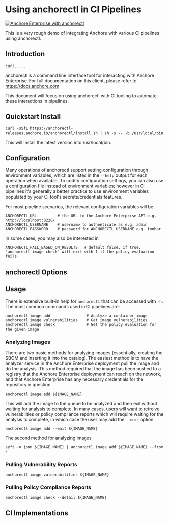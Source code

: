 # Using anchorectl in CI Pipelines

[![Anchore Enterprise with anchorectl](https://github.com/pvnovarese/anchorectl-pipeline/actions/workflows/anchorectl-enterprise.yaml/badge.svg)](https://github.com/pvnovarese/anchorectl-pipeline/actions/workflows/anchorectl-enterprise.yaml)

This is a very rough demo of integrating Anchore with various CI pipelines using anchorectl. 


## Introduction

```
curl.....
```

anchorectl is a command line interface tool for interacting with Anchore Enterprise. For full documentation on this client, please refer to https://docs.anchore.com

This document will focus on using anchorectl with CI tooling to automate these interactions in pipelines.  

## Quickstart Install

```curl -sSfL https://anchorectl-releases.anchore.io/anchorectl/install.sh | sh -s -- -b /usr/local/bin```

This will install the latest version into /usr/local/bin.

## Configuration

Many operations of anchorectl support setting configuration through environment variables, which are listed in the `--help` output for each operation when available. To codify configuration settings, you can also use a configuration file instead of environment variables; however in CI pipelines it's generally a better practice to use environment variables populated by your CI tool's secrets/credentials features.

For most pipeline scenarios, the relevant configuration variables will be:

```
ANCHORECTL_URL         # the URL to the Anchore Enterprise API e.g. http://localhost:8228/
ANCHORECTL_USERNAME    # username to authenticate as e.g. admin
ANCHORECTL_PASSWORD    # password for ANCHORECTL_USERNAME e.g. foobar 
```

In some cases, you may also be interested in 

```
ANCHORECTL_FAIL_BASED_ON_RESULTS   # default false, if true, "anchorectl image check" will exit with 1 if the policy evaluation fails
```

## anchorectl Options

## Usage

There is extensive built-in help for `anchorectl` that can be accessed with `-h`.  The most common commands used in CI pipelines are:

```
anchorectl image add                # Analyze a container image
anchorectl image vulnerabilities    # Get image vulnerabilities
anchorectl image check              # Get the policy evaluation for the given image
```

### Analyzing Images

There are two basic methods for analyzing images (essentially, creating the SBOM and inserting it into the catalog).  The easiest method is to have the analyzer service in the Anchore Enterprise deployment pull the image and do the analysis.  This method required that the image has been pushed to a registry that the Anchore Enterprise deployment can reach on the network, and that Anchore Enterprise has any necessary credentials for the repository in question.

```anchorectl image add ${IMAGE_NAME}```

This will add the image to the queue to be analyzed and then exit without waiting for analysis to complete.  In many cases, users will want to retreive vulnerabilities or policy compliance reports which will require waiting for the analysis to complete, in which case the user may add the `--wait` option.

```anchorectl image add --wait ${IMAGE_NAME}```

The second method for analyzing images 

```syft -o json ${IMAGE_NAME} | anchorectl image add ${IMAGE_NAME} --from -```


### Pulling Vulnerability Reports

```anchorectl image vulnerabilities ${IMAGE_NAME}```

### Pulling Policy Compliance Reports

```anchorectl image check --detail ${IMAGE_NAME}```


## CI Implementations
